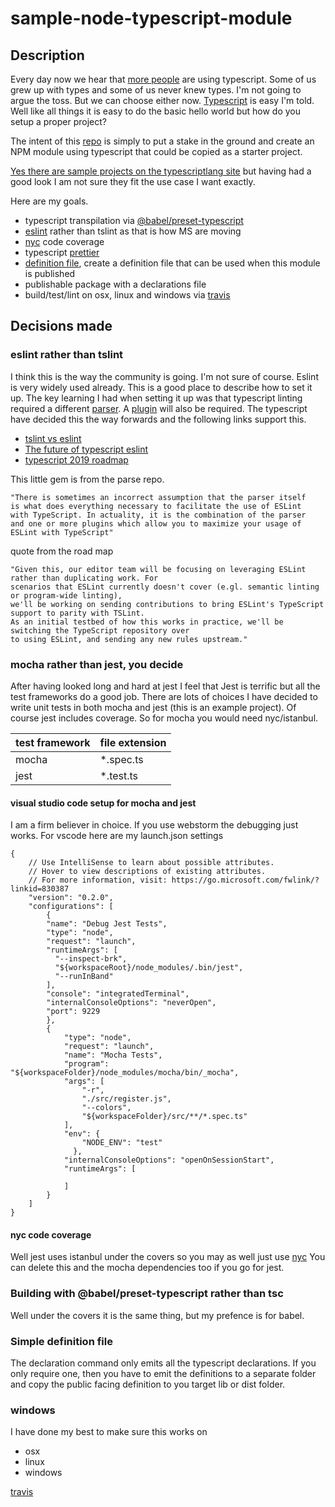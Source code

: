 # sample-node-typescript-module

## Description
Every day now we hear that [more people](http://slides.com/seldo/npm-future-of-javascript-qcon#/72) are using typescript.
Some of us grew up with types and some of us never knew types. I'm not going to argue the toss. But we can choose either
now. [Typescript](http://www.typescriptlang.org/docs/handbook/typescript-in-5-minutes.html) is easy I'm told. Well like
all things it is easy to do the basic hello world but how do you setup a proper project?

The intent of this [repo](https://github.com/ghinks/sample-node-typescript-module) is simply to put a stake in the ground
and create an NPM module using typescript that could be copied as a starter project.

[Yes there are sample projects on the typescriptlang site](http://www.typescriptlang.org/samples/index.html) but having
had a good look I am not sure they fit the use case I want exactly.

Here are my goals. 

- typescript transpilation via [@babel/preset-typescript](https://babeljs.io/docs/en/babel-preset-typescript)
- [eslint](https://www.npmjs.com/package/@typescript-eslint/parser) rather than tslint as that is how MS are moving
- [nyc](https://www.npmjs.com/package/nyc) code coverage
- typescript [prettier](https://www.npmjs.com/package/prettier)   
- [definition file](http://www.typescriptlang.org/docs/handbook/declaration-files/library-structures.html), create a definition file that can be used when this module is published
- publishable package with a declarations file
- build/test/lint on osx, linux and windows via [travis](https://travis-ci.com/ghinks/sample-node-typescript-module)

## Decisions made

### eslint rather than tslint
I think this is the way the community is going. I'm not sure of course. Eslint is very widely used
already. This is a good place to describe how to set it up. The key learning I had when setting it 
up was that typescript linting required a different [parser](https://www.npmjs.com/package/@typescript-eslint/parser).
A [plugin](https://github.com/typescript-eslint/typescript-eslint/tree/master/packages/eslint-plugin) will also
be required. The typescript have decided this the way forwards and the following links support this.

- [tslint vs eslint](https://www.npmtrends.com/eslint-vs-tslint)
- [The future of typescript eslint](https://eslint.org/blog/2019/01/future-typescript-eslint)
- [typescript 2019 roadmap](https://github.com/Microsoft/TypeScript/issues/29288)

This little gem is from the parse repo.

```
"There is sometimes an incorrect assumption that the parser itself 
is what does everything necessary to facilitate the use of ESLint 
with TypeScript. In actuality, it is the combination of the parser 
and one or more plugins which allow you to maximize your usage of 
ESLint with TypeScript"
```


quote from the road map

```
"Given this, our editor team will be focusing on leveraging ESLint rather than duplicating work. For 
scenarios that ESLint currently doesn't cover (e.gl. semantic linting or program-wide linting), 
we'll be working on sending contributions to bring ESLint's TypeScript support to parity with TSLint. 
As an initial testbed of how this works in practice, we'll be switching the TypeScript repository over 
to using ESLint, and sending any new rules upstream."
```

### mocha rather than jest, you decide
After having looked long and hard at jest I feel that Jest is terrific but all the test
frameworks do a good job. There are lots of choices I have decided to write unit tests in both
mocha and jest (this is an example project). Of course jest includes coverage. So for mocha you
would need nyc/istanbul. 

| test framework | file extension |
|----------------|----------------|
| mocha          | *.spec.ts      |
| jest           | *.test.ts      |

#### visual studio code setup for mocha and jest
I am a firm believer in choice. If you use webstorm the debugging just works. For vscode here are my launch.json
settings

```
{
    // Use IntelliSense to learn about possible attributes.
    // Hover to view descriptions of existing attributes.
    // For more information, visit: https://go.microsoft.com/fwlink/?linkid=830387
    "version": "0.2.0",
    "configurations": [
        {
        "name": "Debug Jest Tests",
        "type": "node",
        "request": "launch",
        "runtimeArgs": [
          "--inspect-brk",
          "${workspaceRoot}/node_modules/.bin/jest",
          "--runInBand"
        ],
        "console": "integratedTerminal",
        "internalConsoleOptions": "neverOpen",
        "port": 9229
        },
        {
            "type": "node",
            "request": "launch",
            "name": "Mocha Tests",
            "program": "${workspaceFolder}/node_modules/mocha/bin/_mocha",
            "args": [
                "-r",
                "./src/register.js",
                "--colors",
                "${workspaceFolder}/src/**/*.spec.ts"
            ],
            "env": {
                "NODE_ENV": "test"
              },
            "internalConsoleOptions": "openOnSessionStart",
            "runtimeArgs": [
        
            ]
        }
    ]
}

```

#### nyc code coverage
Well jest uses istanbul under the covers so you may as well just use [nyc](https://www.npmjs.com/package/nyc)
You can delete this and the mocha dependencies too if you go for jest.


### Building with **@babel/preset-typescript** rather than tsc
Well under the covers it is the same thing, but my prefence is for babel. 


### Simple definition file
The declaration command only emits all the typescript declarations. If you only require one, then you have to emit the
definitions to a separate folder and copy the public facing definition to you target lib or dist folder.

### windows
I have done my best to make sure this works on
- osx
- linux
- windows

[travis](https://travis-ci.com/ghinks/sample-node-typescript-module)
